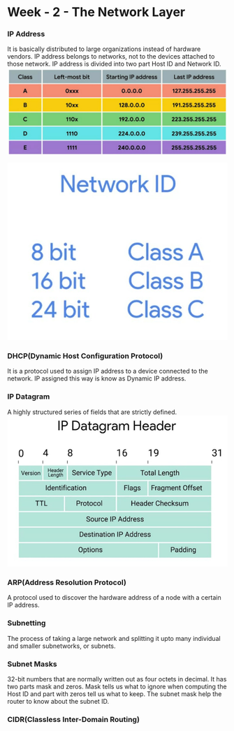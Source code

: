 # Week - 2 - The Network Layer

### <b>IP Address</b>
It is basically distributed to large organizations instead of hardware vendors. IP address belongs to networks, not to the devices attached to those network. IP address is divided into two part Host ID and Network ID.
<img src="../Images/IP-Classes.jpeg">  
  
<img src="../Images/IP-Classes-Info.jpeg">

### <b>DHCP(Dynamic Host Configuration Protocol)</b>
It is a protocol used to assign IP address to a device connected to the network. IP assigned this way is know as Dynamic IP address.

### <b>IP Datagram</b>
A highly structured series of fields that are strictly defined.
<img src="../Images/IP-Datagram.jpeg">

### <b>ARP(Address Resolution Protocol)</b>
A protocol used to discover the hardware address of a node with a certain IP address.

### <b>Subnetting</b>
The process of taking a large network and splitting it upto many individual and smaller subnetworks, or subnets.

### <b>Subnet Masks</b>
32-bit numbers that are normally written out as four octets in decimal. It has two parts mask and zeros. Mask tells us what to ignore when computing the Host ID and part with zeros tell us what to keep. The subnet mask help the router to know about the subnet ID.

### <b>CIDR(Classless Inter-Domain Routing)</b>

